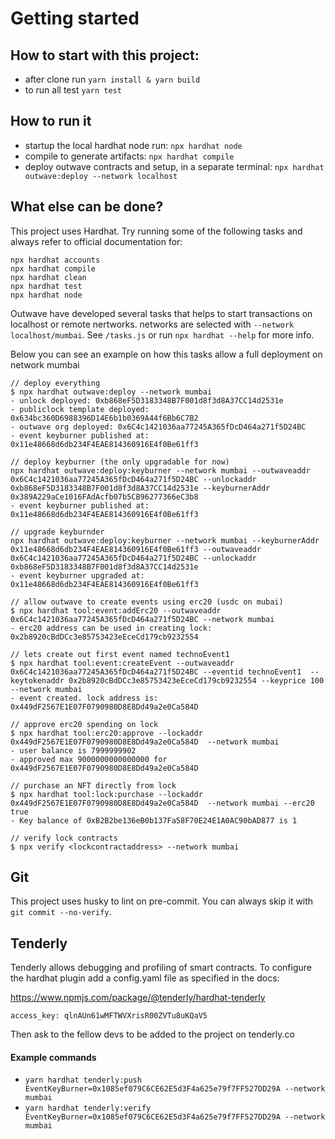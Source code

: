# Getting started


## How to start with this project:
- after clone run `yarn install & yarn build`
- to run all test `yarn test`

## How to run it
- startup the local hardhat node run: `npx hardhat node`
- compile to generate artifacts: `npx hardhat compile`
- deploy outwave contracts and setup, in a separate terminal: `npx hardhat outwave:deploy --network localhost`

## What else can be done?
This project uses Hardhat.
Try running some of the following tasks and always refer to official documentation for:

```shell
npx hardhat accounts
npx hardhat compile
npx hardhat clean
npx hardhat test
npx hardhat node

```

Outwave have developed several tasks that helps to start transactions on localhost or remote nertworks. networks are selected with `--network localhost/mumbai`.  See `/tasks.js` or run `npx hardhat --help` for more info.

Below you can see an example on how this tasks allow a full deployment on network mumbai

```shell
// deploy everything
$ npx hardhat outwave:deploy --network mumbai
- unlock deployed: 0xb868eF5D3183348B7F001d8f3d8A37CC14d2531e
- publiclock template deployed: 0x634bc360D6988396D14E6b1b0369A44f6Bb6C7B2
- outwave org deployed: 0x6C4c1421036aa77245A365fDcD464a271f5D24BC
- event keyburner published at: 0x11e48668d6db234F4EAE814360916E4f0Be61ff3

// deploy keyburner (the only upgradable for now)
npx hardhat outwave:deploy:keyburner --network mumbai --outwaveaddr 0x6C4c1421036aa77245A365fDcD464a271f5D24BC --unlockaddr 0xb868eF5D3183348B7F001d8f3d8A37CC14d2531e --keyburnerAddr 0x389A229aCe1016FAdAcfb07b5CB96277366eC3b8
- event keyburner published at: 0x11e48668d6db234F4EAE814360916E4f0Be61ff3

// upgrade keyburnder
npx hardhat outwave:deploy:keyburner --network mumbai --keyburnerAddr 0x11e48668d6db234F4EAE814360916E4f0Be61ff3 --outwaveaddr 0x6C4c1421036aa77245A365fDcD464a271f5D24BC --unlockaddr 0xb868eF5D3183348B7F001d8f3d8A37CC14d2531e
- event keyburner upgraded at: 0x11e48668d6db234F4EAE814360916E4f0Be61ff3

// allow outwave to create events using erc20 (usdc on mubai)
$ npx hardhat tool:event:addErc20 --outwaveaddr 0x6C4c1421036aa77245A365fDcD464a271f5D24BC --network mumbai
- erc20 address can be used in creating lock: 0x2b8920cBdDCc3e85753423eEceCd179cb9232554

// lets create out first event named technoEvent1
$ npx hardhat tool:event:createEvent --outwaveaddr 0x6C4c1421036aa77245A365fDcD464a271f5D24BC --eventid technoEvent1  --keytokenaddr 0x2b8920cBdDCc3e85753423eEceCd179cb9232554 --keyprice 100  --network mumbai
- event created. lock address is: 0x449dF2567E1E07F0790980D8E8Dd49a2e0Ca584D

// approve erc20 spending on lock
$ npx hardhat tool:erc20:approve --lockaddr 0x449dF2567E1E07F0790980D8E8Dd49a2e0Ca584D  --network mumbai
- user balance is 7999999902
- approved max 9000000000000000 for 0x449dF2567E1E07F0790980D8E8Dd49a2e0Ca584D

// purchase an NFT directly from lock
$ npx hardhat tool:lock:purchase --lockaddr 0x449dF2567E1E07F0790980D8E8Dd49a2e0Ca584D  --network mumbai --erc20 true
- Key balance of 0xB2B2be136eB0b137Fa58F70E24E1A0AC90bAD877 is 1

// verify lock contracts
$ npx verify <lockcontractaddress> --network mumbai  

```



## Git
This project uses husky to lint on pre-commit. You can always skip it with `git commit --no-verify`. 



## Tenderly
Tenderly allows debugging and profiling of smart contracts. To configure the hardhat plugin add a config.yaml file as specified in the docs:

https://www.npmjs.com/package/@tenderly/hardhat-tenderly

`access_key: qlnAUn61wMFTWVXrisR00ZVTu8uKQaV5`

Then ask to the fellow devs to be added to the project on tenderly.co

#### Example commands
- `yarn hardhat tenderly:push EventKeyBurner=0x1085ef079C6CE62E5d3F4a625e79f7FF527DD29A --network mumbai`
- `yarn hardhat tenderly:verify EventKeyBurner=0x1085ef079C6CE62E5d3F4a625e79f7FF527DD29A --network mumbai` 
